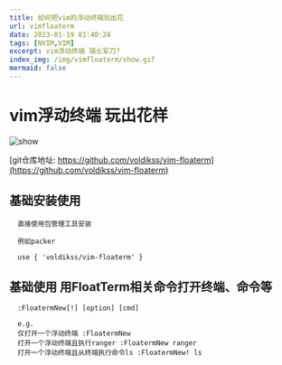 ```yaml
---
title: 如何把vim的浮动终端玩出花
url: vimfloaterm
date: 2023-01-19 01:40:24
tags: [NVIM,VIM]
excerpt: vim浮动终端 瑞士军刀?
index_img: /img/vimfloaterm/show.gif
mermaid: false
---
```


# vim浮动终端 玩出花样

![show](/img/vimfloaterm/show.gif)

[git仓库地址: https://github.com/voldikss/vim-floaterm](https://github.com/voldikss/vim-floaterm)

## 基础安装使用

```plaintext
  直接使用包管理工具安装

  例如packer
  
  use { 'voldikss/vim-floaterm' }
```

## 基础使用 用FloatTerm相关命令打开终端、命令等

```plaintext
  :FloatermNew[!] [option] [cmd]

  e.g.
  仅打开一个浮动终端 :FloatermNew
  打开一个浮动终端且执行ranger :FloatermNew ranger
  打开一个浮动终端且从终端执行命令ls :FloatermNew! ls
```
